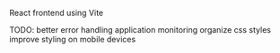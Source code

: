 React frontend using Vite

TODO:
better error handling
application monitoring
organize css styles
improve styling on mobile devices
